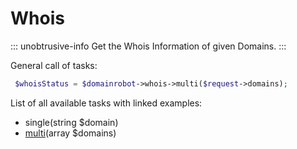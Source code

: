 # Whois

::: unobtrusive-info
Get the Whois Information of given Domains.
:::

General call of tasks:

```php
 $whoisStatus = $domainrobot->whois->multi($request->domains);
```

List of all available tasks with linked examples:

* single(string $domain)
* [multi](https://github.com/InterNetX/php-domainrobot-sdk/blob/master/example/whois/WhoisMulti.php)(array $domains)
